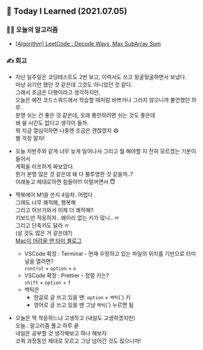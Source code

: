 ## 🚀 Today I Learned (2021.07.05)

### **👨‍💻 오늘의 알고리즘**

-   [\[Algorithm\] LeetCode : Decode Ways, Max SubArray Sum](https://codi-rano.tistory.com/126)

### **✍️ 회고**

-   지난 일주일은 코딩테스트도 2번 보고, 이력서도 쓰고 뒹굴뒹굴하면서 보냈다.  
    마냥 쉬기만 했던 것 같은데 그것도 아니었던 것 같다.  
    그래서 조금은 다행이라고 생각하지만,  
    오늘은 예전 코드스쿼드에서 학습할 때처럼 바쁘거나 그러지 않으니까 불안했던 하루.  
    분명 쉬는 건 좋은 것 같은데, 오래 롱런하려면 쉬는 것도 좋은데  
    왜 쉴 시간도 없다고 생각이 들까.  
    뭐 지금 열심히하면 나중엔 조금은 괜찮겠지 😄  
    별 걱정 말자!
-   오늘 저번주와 같게 너무 늦게 일어나서 그리고 뭘 해야할 지 전혀 모르겠는 기분이 들어서  
    계획을 러프하게 짜보았다.  
    뭔가 분명 많은 것 같은데 왜 다 불투명한 것 같을까..?  
    이래놓고 제대로하면 힘들어!!! 이럴꺼면서 😇
-   맥북에어 M1을 쓴지 4일차. 어렵다  
    그래도 너무 쾌적해, 행복해  
    그리고 허브가와서 이제 더 쾌적해!!  
    키보드만 적응하자.. 왜이리 없는 키가 많니.. ㅠ  
    그리고 단축키도 달라 ㅠ  
    (살 것도 많은 거 같은데?)  
    [Mac이 어려울 땐 타미 블로그](https://velog.io/@tami)

    -   VSCode 확장 : Terminal - 현재 수정하고 있는 파일의 위치를 기반으로 터미널을 열려면?  
        `control` + `option` + `o`
    -   VSCode 확장 : Prettier - 정렬 키는?  
        `shift` + `option` + `f`
    -   백틱은
        -   한글로 글 쓰고 있을 땐: `option` + `백틱`(`) 키
        -   영어로 글 쓰고 있을 땐 그냥 `백틱`(`) 누르면 됨

-   오늘은 맥 적응하느냐 고생하고 (내일도 고생하겠지만)  
    오늘.. 알고리즘 풀고 하루 끝  
    내일은 공부할 것 생각해보고 하나 해보자  
    코쿼 과정동안 제대로 모르고 그냥 넘어간 것도 많으니까!

